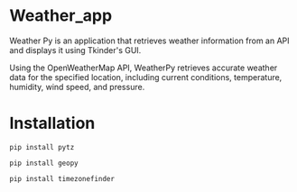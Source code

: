 # Weather_app

Weather Py is an application that retrieves weather information from an API and displays it using Tkinder's GUI.

Using the OpenWeatherMap API, WeatherPy retrieves accurate weather data for the specified location, including current conditions, temperature, humidity, wind speed, and pressure.




# Installation


```
pip install pytz 
```
```
pip install geopy
```
```
pip install timezonefinder 
```
